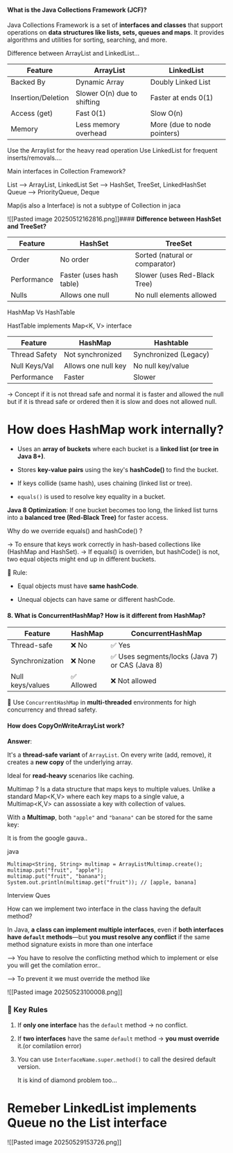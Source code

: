 
#### **What is the Java Collections Framework (JCF)?**

Java Collections Framework is a set of **interfaces and classes** that support operations on **data structures like lists, sets, queues and maps**. It provides algorithms and utilities for sorting, searching, and more.

Difference between ArrayList and LinkedList...

| Feature            | ArrayList                   | LinkedList                  |
| ------------------ | --------------------------- | --------------------------- |
| Backed By          | Dynamic Array               | Doubly Linked List          |
| Insertion/Deletion | Slower O(n) due to shifting | Faster at ends 0(1)         |
| Access (get)       | Fast 0(1)                   | Slow O(n)                   |
| Memory             | Less memory overhead        | More (due to node pointers) |
Use the Arraylist for the heavy read operation
Use LinkedList for frequent inserts/removals....


Main interfaces in Collection Framework?

List --> ArrayList, LinkedList
Set --> HashSet, TreeSet, LinkedHashSet
Queue --> PriorityQueue, Deque

Map(is also a Interface) is not a subtype of Collection in jaca


![[Pasted image 20250512162816.png]]#### **Difference between HashSet and TreeSet?**

| Feature     | HashSet                  | TreeSet                        |
| ----------- | ------------------------ | ------------------------------ |
| Order       | No order                 | Sorted (natural or comparator) |
| Performance | Faster (uses hash table) | Slower (uses Red-Black Tree)   |
| Nulls       | Allows one null          | No null elements allowed       |

HashMap Vs HashTable 

HastTable implements Map<K, V> interface 

|Feature|HashMap|Hashtable|
|---|---|---|
|Thread Safety|Not synchronized|Synchronized (Legacy)|
|Null Keys/Val|Allows one null key|No null key/value|
|Performance|Faster|Slower|
-> Concept if it is not thread safe and normal it is faster and allowed the null 
    but if it is thread safe or ordered then it is slow and does not allowed null.
# How does HashMap work internally?

- Uses an **array of buckets** where each bucket is a **linked list (or tree in Java 8+)**.
    
- Stores **key-value pairs** using the key's **hashCode()** to find the bucket.
    
- If keys collide (same hash), uses chaining (linked list or tree).
    
- `equals()` is used to resolve key equality in a bucket.

**Java 8 Optimization**: If one bucket becomes too long, the linked list turns into a **balanced tree (Red-Black Tree)** for faster access.

Why do we override equals() and hashCode() ?

-> To ensure that keys work correctly in hash-based collections like (HashMap and HashSet).
-> If equals() is overriden, but hashCode() is not, two equal objects might end up in different   buckets.

📌 Rule:

- Equal objects must have **same hashCode**.
    
- Unequal objects can have same or different hashCode.


#### 8. **What is ConcurrentHashMap? How is it different from HashMap?**

|Feature|HashMap|ConcurrentHashMap|
|---|---|---|
|Thread-safe|❌ No|✅ Yes|
|Synchronization|❌ None|✅ Uses segments/locks (Java 7) or CAS (Java 8)|
|Null keys/values|✅ Allowed|❌ Not allowed|

🎯 Use `ConcurrentHashMap` in **multi-threaded** environments for high concurrency and thread safety.


#### **How does CopyOnWriteArrayList work?**

**Answer**:  

It's a **thread-safe variant** of `ArrayList`. On every write (add, remove), it creates a **new copy** of the underlying array.  

Ideal for **read-heavy** scenarios like caching.

Multimap ?
Is a data structure that maps keys to multiple values. Unlike a standard Map<K,V> where each key maps to a single value, a Multimap<K,V> can assossiate a key with collection of values.

With a **Multimap**, both `"apple"` and `"banana"` can be stored for the same key:

It is from the google gauva..

java


```
Multimap<String, String> multimap = ArrayListMultimap.create();
multimap.put("fruit", "apple");
multimap.put("fruit", "banana");
System.out.println(multimap.get("fruit")); // [apple, banana]

```
Interview Ques

How can we implement two interface in the class having the default method?

In Java, **a class can implement multiple interfaces**, even if **both interfaces have `default` methods**—but **you must resolve any conflict** if the same method signature exists in more than one interface

--> You have to resolve the conflicting method which to implement or else you will get the comilation error..

--> To prevent it we must override the method like 

![[Pasted image 20250523100008.png]]

### 🔎 Key Rules

1. If **only one interface** has the `default` method → no conflict.
    
2. If **two interfaces** have the same `default` method → **you must override** it.(or comilatiion error)
    
3. You can use `InterfaceName.super.method()` to call the desired default version.
   
   
   It is kind of diamond problem too...
   
   
   
#   Remeber LinkedList implements Queue no the List interface


![[Pasted image 20250529153726.png]]